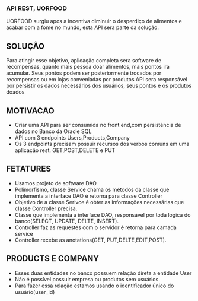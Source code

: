 ### API REST, UORFOOD
UORFOOD surgiu apos a incentiva diminuir o desperdiço de alimentos e acabar com a fome no mundo, esta API sera parte da solução.

## SOLUÇÃO
Para atingir esse objetivo, aplicação completa sera software de recompensas, quanto mais pessoa doar alimentos, mais pontos ira acumular. Seus pontos podem ser posteriormente trocados por recompensas ou em lojas conveniadas por produtos
API sera responsável por persistir os dados necessários dos usuários, seus pontos e os produtos doados

## MOTIVACAO
- Criar uma API para ser consumida no front end,com persistência de dados no Banco da Oracle SQL
- API com 3 endpoints  Users,Products,Company
- Os 3 endpoints precisam  possuir recursos dos verbos comuns em uma aplicação rest. GET,POST,DELETE e PUT

## FETATURES
- Usamos projeto de software DAO
- Polimorfismo, classe Service chama os métodos da classe que implementa a interface DAO é retorna para classe Controller
- Objetivo de a classe Serivce  é  obter as informações necessárias que classe Controller precisa.
- Classe que implementa a interface DAO,  responsável por toda logica do banco(SELECT, UPDATE, DELTE, INSERT).
- Controller faz as requestes com o servidor  é  retorna  para camada service
- Controller recebe as anotations(GET, PUT,DELTE,EDIT,POST).

## PRODUCTS E COMPANY
- Esses duas entidades no banco possuem relação direta a entidade User
- Não  é  possível possuir empresa ou produtos sem usuários.
- Para fazer essa relação estamos usando o identificador único do usuário(user_id)








